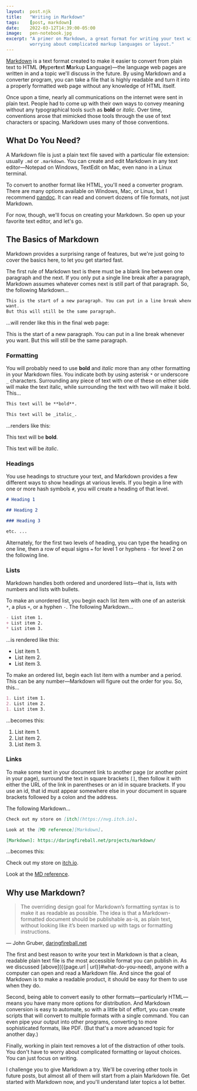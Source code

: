 ```yaml
---
layout:  post.njk
title:   "Writing in Markdown"
tags:    [post, markdown]
date:    2022-03-12T14:39:00-05:00
image:   pen-notebook.jpg
excerpt: "A primer on Markdown, a great format for writing your text without
         worrying about complicated markup languages or layout."
---
```

[Markdown] is a text format created to make it easier to convert from plain
text to HTML (**H**yper**t**ext **M**arkup **L**anguage)—the language web pages
are written in and a topic we'll discuss in the future. By using Markdown and
a converter program, you can take a file that is highly readable and turn it
into a properly formatted web page without any knowledge of HTML itself.

Once upon a time, nearly all communications on the internet were sent in plain
text. People had to come up with their own ways to convey meaning without any
typographical tools such as **bold** or _italic_. Over time, conventions arose
that mimicked those tools through the use of text characters or spacing.
Markdown uses many of those conventions.

## What Do You Need?
A Markdown file is just a plain text file saved with a particular file
extension: usually `.md` or `.markdown`. You can create and edit Markdown in
any text editor—Notepad on Windows, TextEdit on Mac, even nano in a Linux
terminal.

To convert to another format like HTML, you'll need a converter program. There
are many options available on Windows, Mac, or Linux, but I recommend [pandoc].
It can read and convert dozens of file formats, not just Markdown.

For now, though, we'll focus on creating your Markdown. So open up your
favorite text editor, and let's go.

## The Basics of Markdown
Markdown provides a surprising range of features, but we're just going to cover
the basics here, to let you get started fast.

The first rule of Markdown text is there must be a blank line between one
paragraph and the next. If you only put a single line break after a paragraph,
Markdown assumes whatever comes next is still part of that paragraph. So, the
following Markdown...

```markdown
This is the start of a new paragraph. You can put in a line break whenever you
want.
But this will still be the same paragraph.
```

...will render like this in the final web page:

This is the start of a new paragraph. You can put in
a line break whenever you want.
But this will still be the same paragraph.

### Formatting
You will probably need to use **bold** and _italic_ more than any other
formatting in your Markdown files. You indicate both by using asterisk `*` or
underscore `_` characters. Surrounding any piece of text with one of these on
either side will make the text italic, while surrounding the text with two will
make it bold. This...

```markdown
This text will be **bold**.

This text will be _italic_.
```

...renders like this: 

This text will be **bold**.

This text will be _italic_.

### Headings
You use headings to structure your text, and Markdown provides a few different
ways to show headings at various levels. If you begin a line with one or more
hash symbols `#`, you will create a heading of that level.

```markdown
# Heading 1

## Heading 2

### Heading 3

etc. ...
```

Alternately, for the first two levels of heading, you can type the heading on
one line, then a row of equal signs `=` for level 1 or hyphens `-` for level 2
on the following line.


### Lists
Markdown handles both ordered and unordered lists—that is, lists with numbers
and lists with bullets.

To make an unordered list, you begin each list item with one of an asterisk
`*`, a plus `+`, or a hyphen `-`. The following Markdown...

```markdown
- List item 1.
+ List item 2.
* List item 3.
```

...is rendered like this:

- List item 1.
- List item 2.
- List item 3.

To make an ordered list, begin each list item with a number and a period. This
can be any number—Markdown will figure out the order for you. So, this...

```markdown
1. List item 1.
2. List item 2.
1. List item 3.
```

...becomes this:

1. List item 1.
2. List item 2.
1. List item 3.


### Links
To make some text in your document link to another page (or another point in
your page), surround the text in square brackets `[]`, then follow it with
either the URL of the link in parentheses or an id in square brackets. If you
use an id, that id must appear somewhere else in your document in square
brackets followed by a colon and the address.

The following Markdown...

```markdown
Check out my store on [itch](https://nvg.itch.io).

Look at the [MD reference][Markdown].

[Markdown]: https://daringfireball.net/projects/markdown/
```

...becomes this: 

Check out my store on [itch.io](https://nvg.itch.io).

Look at the [MD reference][Markdown].


## Why use Markdown?

> The overriding design goal for Markdown’s formatting syntax is to make it as
> readable as possible. The idea is that a Markdown-formatted document should
> be publishable as-is, as plain text, without looking like it’s been marked up 
> with tags or formatting instructions.

— John Gruber, [daringfireball.net][Markdown]

The first and best reason to write your text in Markdown is that a clean,
readable plain text file is _the_ most accessible format you can publish in. As
we discussed [above]({{page.url | url}}#what-do-you-need), anyone with a computer can open and
read a Markdown file. And since the goal of Markdown is to make a readable
product, it should be easy for them to use when they do.

Second, being able to convert easily to other formats—particularly HTML—
means you have many more options for distribution. And Markdown conversion is
easy to automate, so with a little bit of effort, you can create scripts that
will convert to multiple formats with a single command. You can even pipe your
output into other programs, converting to more sophisticated formats, like PDF.
(But that's a more advanced topic for another day.)

Finally, working in plain text removes a lot of the distraction of other tools.
You don't have to worry about complicated formatting or layout choices. You can
just focus on writing.

I challenge you to give Markdown a try. We'll be covering other tools in future
posts, but almost all of them will start from a plain Markdown file. Get
started with Markdown now, and you'll understand later topics a lot better.


<!-- Links & References -->
[Markdown]: https://daringfireball.net/projects/markdown/
[pandoc]:   https://pandoc.org/installing.html